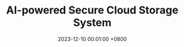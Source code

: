 ---
title:          "AI-powered Secure Cloud Storage System"
date:     2023-12-10 00:01:00 +0800
selected:       true
description: >-
  This project aims to develop a secure cloud storage system leveraging AI for automated encryption and access control. The system enhances privacy and improves user experience by integrating federated learning and blockchain verification.
cover:          /assets/images/covers/project1.png
members:
  - "Team Leader: Alex Johnson"
  - "Core Member: Jane Doe"
  - "Member: Michael Lee"
  - "Independent Contributor: Emily Zhang"
links:
  Code: https://github.com/example/secure-cloud
  Demo: https://securecloud.example.com
---